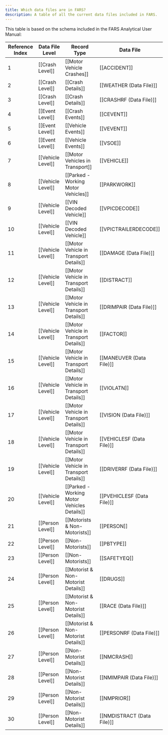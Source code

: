 ```yaml
---
title: Which data files are in FARS?
description: A table of all the current data files included in FARS.
---
```

This table is based on the schema included in the FARS Analytical User Manual:

| Reference Index | Data File Level   | Record Type                                          | Data File                |
| --------------- | ----------------- | ---------------------------------------------------- | ------------------------ |
| 1               | [[Crash Level]]   | [[Motor Vehicle Crashes]]                            | [[ACCIDENT]]             |
| 2               | [[Crash Level]]   | [[Crash Details]]                                    | [[WEATHER (Data File)]]    |
| 3               | [[Crash Level]]   | [[Crash Details]]                                    | [[CRASHRF (Data File)]]    |
| 4               | [[Event Level]]   | [[Crash Events]]                                     | [[CEVENT]]               |
| 5               | [[Event Level]]   | [[Vehicle Events]]                                   | [[VEVENT]]               |
| 6               | [[Event Level]]   | [[Vehicle Events]]                                   | [[VSOE]]                 |
| 7               | [[Vehicle Level]] | [[Motor Vehicles in Transport]]                      | [[VEHICLE]]              |
| 8               | [[Vehicle Level]] | [[Parked - Working Motor Vehicles]]                  | [[PARKWORK]]             |
| 9               | [[Vehicle Level]] | [[VIN Decoded Vehicle]]                              | [[VPICDECODE]]           |
| 10              | [[Vehicle Level]] | [[VIN Decoded Vehicle]]                              | [[VPICTRAILERDECODE]]    |
| 11              | [[Vehicle Level]] | [[Motor Vehicle in Transport Details]]               | [[DAMAGE (Data File)]]     |
| 12              | [[Vehicle Level]] | [[Motor Vehicle in Transport Details]]               | [[DISTRACT]]             |
| 13              | [[Vehicle Level]] | [[Motor Vehicle in Transport Details]]               | [[DRIMPAIR (Data File)]]   |
| 14              | [[Vehicle Level]] | [[Motor Vehicle in Transport Details]]               | [[FACTOR]]               |
| 15              | [[Vehicle Level]] | [[Motor Vehicle in Transport Details]]               | [[MANEUVER (Data File)]]   |
| 16              | [[Vehicle Level]] | [[Motor Vehicle in Transport Details]]               | [[VIOLATN]]              |
| 17              | [[Vehicle Level]] | [[Motor Vehicle in Transport Details]]               | [[VISION (Data File)]]     |
| 18              | [[Vehicle Level]] | [[Motor Vehicle in Transport Details]]               | [[VEHICLESF (Data File)]]  |
| 19              | [[Vehicle Level]] | [[Motor Vehicle in Transport Details]]               | [[DRIVERRF (Data File)]]   |
| 20              | [[Vehicle Level]] | [[Parked - Working Motor Vehicles Details]]          | [[PVEHICLESF (Data File)]] |
| 21              | [[Person Level]]  | [[Motorists & Non-Motorists]]                        | [[PERSON]]               |
| 22              | [[Person Level]]  | [[Non-Motorists]]                                    | [[PBTYPE]]               |
| 23              | [[Person Level]]  | [[Non-Motorists]]                                    | [[SAFETYEQ]]             |
| 24              | [[Person Level]]  | [[Motorist & Non-Motorist Details]]                  | [[DRUGS]]                |
| 25              | [[Person Level]]  | [[Motorist & Non-Motorist Details]]                  | [[RACE (Data File)]]       |
| 26              | [[Person Level]]  | [[Motorist & Non-Motorist Details]]                  | [[PERSONRF (Data File)]]   |
| 27              | [[Person Level]]  | [[Non-Motorist Details]] | [[NMCRASH]]              |
| 28              | [[Person Level]]  | [[Non-Motorist Details]] | [[NMIMPAIR (Data File)]]   |
| 29              | [[Person Level]]  | [[Non-Motorist Details]] | [[NMPRIOR]]              |
| 30              | [[Person Level]]  | [[Non-Motorist Details]] | [[NMDISTRACT (Data File)]] |
